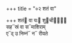 +++
title = "०२ शतं वा"

+++
शतं᳓ वा यः᳓ शु᳓चीनां᳐  
सह᳓स्रं वा स᳓माशिराम्  
ए᳓द् उ निम्नं᳓ न᳓ रीयते